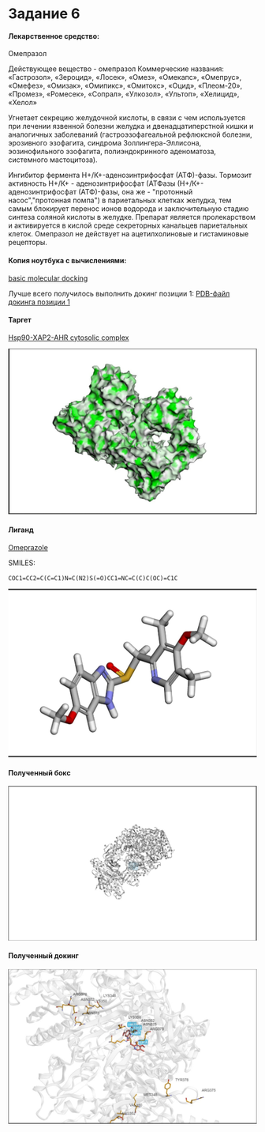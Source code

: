 
# Задание 6

#### Лекарственное средство: 
Омепразол

Действующее вещество - омепразол
Коммерческие названия: «Гастрозол», «Зероцид», «Лосек», «Омез», «Омекапс», «Омепрус», «Омефез», «Омизак», «Омипикс», «Омитокс», «Оцид», «Плеом-20», «Промез», «Ромесек», «Сопрал», «Улкозол», «Ультоп», «Хелицид», «Хелол»

Угнетает секрецию желудочной кислоты, в связи с чем используется при лечении язвенной болезни желудка и двенадцатиперстной кишки и аналогичных заболеваний (гастроэзофагеальной рефлюксной болезни, эрозивного эзофагита, синдрома Золлингера-Эллисона, эозинофильного эзофагита, полиэндокринного аденоматоза, системного мастоцитоза).

Ингибитор фермента Н+/К+-аденозинтрифосфат (АТФ)-фазы. Тормозит активность Н+/К+ - аденозинтрифосфат (АТФазы (Н+/К+-аденозинтрифосфат (АТФ)-фазы, она же - "протонный насос","протонная помпа") в париетальных клетках желудка, тем самым блокирует перенос ионов водорода и заключительную стадию синтеза соляной кислоты в желудке. Препарат является пролекарством и активируется в кислой среде секреторных канальцев париетальных клеток. Омепразол не действует на ацетилхолиновые и гистаминовые рецепторы.

#### Копия ноутбука с вычислениями:
[basic molecular docking](./Копия_блокнота__basic_molecular_docking.ipynb)

Лучше всего получилось выполнить докинг позиции 1:
[PDB-файл докинга позиции 1](./4279_1_cmpx.pdb)

#### Таргет
[Hsp90-XAP2-AHR cytosolic complex](https://www.rcsb.org/structure/7ZUB)

![изображение](./target.jpg)

#### Лиганд 
[Omeprazole](https://www.rcsb.org/ligand/1C6)

SMILES:
```
COC1=CC2=C(C=C1)N=C(N2)S(=O)CC1=NC=C(C)C(OC)=C1C
```

![изображение](./ligand.jpg)

#### Полученный бокс

![изображение](./box.jpg)

#### Полученный докинг
 
![изображение](./docking.jpg)



